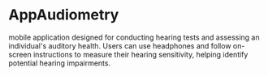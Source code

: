 # AppAudiometry
mobile application designed for conducting hearing tests and assessing an individual's auditory health. Users can use headphones and follow on-screen instructions to measure their hearing sensitivity, helping identify potential hearing impairments. 
